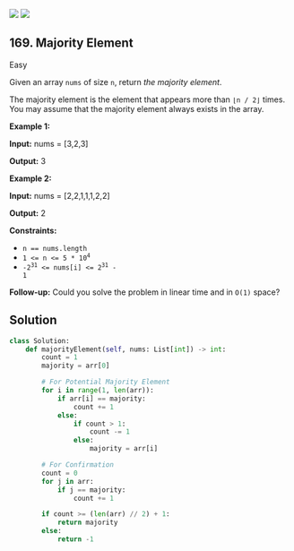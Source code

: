 [![](https://img.shields.io/github/stars/javadev/LeetCode-in-All?label=Stars&style=flat-square)](https://github.com/javadev/LeetCode-in-All)
[![](https://img.shields.io/github/forks/javadev/LeetCode-in-All?label=Fork%20me%20on%20GitHub%20&style=flat-square)](https://github.com/javadev/LeetCode-in-All/fork)

## 169\. Majority Element

Easy

Given an array `nums` of size `n`, return _the majority element_.

The majority element is the element that appears more than `⌊n / 2⌋` times. You may assume that the majority element always exists in the array.

**Example 1:**

**Input:** nums = [3,2,3]

**Output:** 3 

**Example 2:**

**Input:** nums = [2,2,1,1,1,2,2]

**Output:** 2 

**Constraints:**

*   `n == nums.length`
*   <code>1 <= n <= 5 * 10<sup>4</sup></code>
*   <code>-2<sup>31</sup> <= nums[i] <= 2<sup>31</sup> - 1</code>

**Follow-up:** Could you solve the problem in linear time and in `O(1)` space?

## Solution

```python
class Solution:
    def majorityElement(self, nums: List[int]) -> int:
        count = 1
        majority = arr[0]

        # For Potential Majority Element
        for i in range(1, len(arr)):
            if arr[i] == majority:
                count += 1
            else:
                if count > 1:
                    count -= 1
                else:
                    majority = arr[i]

        # For Confirmation
        count = 0
        for j in arr:
            if j == majority:
                count += 1

        if count >= (len(arr) // 2) + 1:
            return majority
        else:
            return -1
```